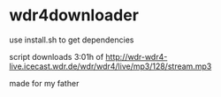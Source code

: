# wdr4downloader
use install.sh to get dependencies

script downloads 3:01h of http://wdr-wdr4-live.icecast.wdr.de/wdr/wdr4/live/mp3/128/stream.mp3

made for my father


